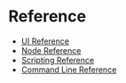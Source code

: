 Reference
=========

- [UI Reference](UIReference/index.md)
- [Node Reference](NodeReference/index.md)
- [Scripting Reference](ScriptingReference/index.md)
- [Command Line Reference](CommandLineReference/index.md)
